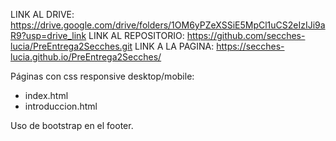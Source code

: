 LINK AL DRIVE: https://drive.google.com/drive/folders/1OM6yPZeXSSiE5MpCl1uCS2eIzIJi9aR9?usp=drive_link
LINK AL REPOSITORIO: https://github.com/secches-lucia/PreEntrega2Secches.git
LINK A LA PAGINA: https://secches-lucia.github.io/PreEntrega2Secches/

Páginas con css responsive desktop/mobile:
- index.html
- introduccion.html

Uso de bootstrap en el footer.